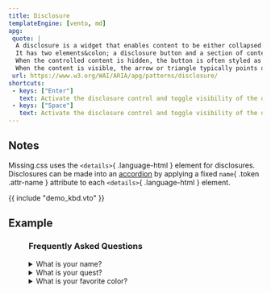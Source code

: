 ```yaml
---
title: Disclosure
templateEngine: [vento, md]
apg:
 quote: |
  A disclosure is a widget that enables content to be either collapsed (hidden) or expanded (visible).
  It has two elements&colon; a disclosure button and a section of content whose visibility is controlled by the button.
  When the controlled content is hidden, the button is often styled as a typical push button with a right-pointing arrow or triangle to hint that activating the button will display additional content.
  When the content is visible, the arrow or triangle typically points down.
 url: https://www.w3.org/WAI/ARIA/apg/patterns/disclosure/
shortcuts:
 - keys: ["Enter"]
   text: Activate the disclosure control and toggle visibility of the disclosure content.
 - keys: ["Space"]
   text: Activate the disclosure control and toggle visibility of the disclosure content.
---
```



## Notes

Missing.css uses the `<details>`{ .language-html } element for disclosures.
Disclosures can be made into an [accordion][] by applying a fixed `name`{ .token .attr-name } attribute to each `<details>`{ .language-html } element.


{{ include "demo_kbd.vto" }}


## Example

<figure>
	<h3>Frequently Asked Questions</h3>
	<details>
		<summary>What is your name?</summary>
		<p>Sir Galahad of Camelot.</p>
	</details>
	<details>
		<summary>What is your quest?</summary>
		<p>I seek the Grail.</p>
	</details>
	<details>
		<summary>What is your favorite color?</summary>
		<p>Blue. No, yelloooooo—!</p>
	</details>
</figure>

[accordion]: /demos/apg/accordion/
